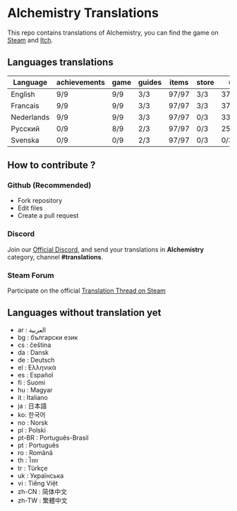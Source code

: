 # Alchemistry Translations

This repo contains translations of Alchemistry, you can find the game on [Steam](https://store.steampowered.com/app/1730540/Alchemistry/) and [Itch](https://elanis.itch.io/alchemistry).

## Languages translations

| Language   | achievements | game | guides | items | store | ui    |
|------------|--------------|------|--------|-------|-------|-------|
| English    | 9/9          | 9/9  | 3/3    | 97/97 | 3/3   | 37/37 |
| Francais   | 9/9          | 9/9  | 3/3    | 97/97 | 3/3   | 37/37 |
| Nederlands | 9/9          | 9/9  | 3/3    | 97/97 | 0/3   | 33/37 |
| Русский    | 0/9          | 8/9  | 2/3    | 97/97 | 0/3   | 25/37 |
| Svenska    | 0/9          | 0/9  | 2/3    | 97/97 | 0/3   |  0/37 |

## How to contribute ?

### Github (Recommended)

- Fork repository
- Edit files
- Create a pull request

### Discord

Join our [Official Discord](https://discord.gg/c8aARey), and send your translations in **Alchemistry** category, channel **#translations**.

### Steam Forum

Participate on the official [Translation Thread on Steam](https://steamcommunity.com/app/1730540/discussions/0/5250637856236335523/)

## Languages without translation yet
- ar : العربية
- bg : български език
- cs : čeština
- da : Dansk
- de : Deutsch
- el : Ελληνικά
- es : Español
- fi : Suomi
- hu : Magyar
- it : Italiano
- ja : 日本語
- ko: 한국어
- no : Norsk
- pl : Polski
- pt-BR : Português-Brasil
- pt : Português
- ro : Română
- th : ไทย
- tr : Türkçe
- uk : Українська
- vi : Tiếng Việt
- zh-CN : 简体中文
- zh-TW : 繁體中文
